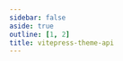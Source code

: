 ```yaml
---
sidebar: false
aside: true
outline: [1, 2]
title: vitepress-theme-api
---
```


<script setup lang="ts">
import { useData } from 'vitepress'
import spec from '../public/openapi.json'
const { isDark } = useData()
</script>

<OASpec :spec="spec" :isDark="isDark" />
